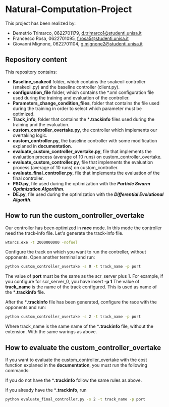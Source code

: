 # Natural-Computation-Project

This project has been realized by:
- Demetrio Trimarco, 0622701179, d.trimarco1@studenti.unisa.it
- Francesco Rosa, 0622701095, f.rosa5@studenti.unisa.it
- Giovanni Mignone, 0622701104, g.mignone2@studenti.unisa.it

## Repository content

This repository contains:
- **Baseline_snakeoil** folder, which contains the snakeoil controller (snakeoil.py) and the baseline controller (client.py).
- **configuration_file** folder, which contains the *.xml configuration file used during the training and evaluation of the controller.
- **Parameters_change_condition_files**, folder that contains the file used during the training in order to select which parameter must be optimized.
- **Track_info**, folder that contains the ***.trackinfo** files used during the training and the evaluation.
- **custom_controller_overtake.py**, the controller which implements our overtaking logic.
- **custom_controller.py**, the baseline controller with some modification explaned in **documentation**.
- **evaluate_custom_controller_overtake.py**, file that implements the evaluation process (average of 10 runs) on custom_controller_overtake. 
- **evaluate_custom_controller.py**, file that implements the evaluation process (average of 10 runs) on custom_controller.
- **evaluate_final_controller.py**, file that implements the evaluation of the final controller.
- **PSO.py**, file used during the optimization with the ***Particle Swarm Optimization Algorithm***.
- **DE.py**, file used during the optimization with the ***Differential Evolutional Algorith***.

## How to run the custom_controller_overtake

Our controller has been optimized in **race** mode.
In this mode the controller need the track-info file.
Let's generate the track-info file.

```bash
wtorcs.exe -t 2000000000 -nofuel
```
Configure the track on which you want to run the contreller, without opponents.
Open another terminal and run:
```bash
python custom_controller_overtake -s 0 -t track_name -p port
```
The value of **port** must be the same as the scr_server plus 1.
For example, if you configure for scr_server_0, you have insert **-p 1**
The value of **track_name** is the name of the track configured. This is used as name of the ***.trackinfo** file.

After the ***.trackinfo** file has been generated, configure the race with the opponents and run:
```bash
python custom_controller_overtake -s 2 -t track_name -p port
```
Where track_name is the same name of the ***.trackinfo** file, without the extension.
With the same warings as above.

## How to evaluate the custom_controller_overtake
If you want to evaluate the custom_controller_overtake with the cost function explaned in the **documentation**, you must run the following commands:

If you do not have the ***.trackinfo** follow the same rules as above.

If you already have the ***.trackinfo**, run
```bash
python evaluate_final_controller.py -s 2 -t track_name -p port
```